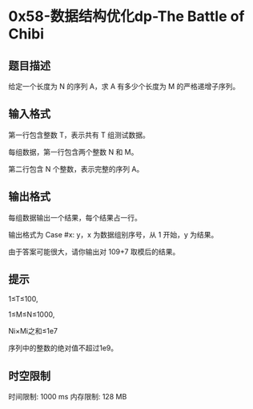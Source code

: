 # 0x58-数据结构优化dp-The Battle of Chibi

## 题目描述

给定一个长度为 N 的序列 A，求 A 有多少个长度为 M 的严格递增子序列。

## 输入格式

第一行包含整数 T，表示共有 T 组测试数据。

每组数据，第一行包含两个整数 N 和 M。

第二行包含 N 个整数，表示完整的序列 A。

## 输出格式

每组数据输出一个结果，每个结果占一行。

输出格式为 Case #x: y，x 为数据组别序号，从 1 开始，y 为结果。

由于答案可能很大，请你输出对 109+7 取模后的结果。

## 提示

1≤T≤100,

1≤M≤N≤1000,

Ni×Mi之和≤1e7

序列中的整数的绝对值不超过1e9。

## 时空限制

时间限制: 1000 ms
内存限制: 128 MB
